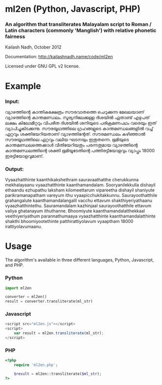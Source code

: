 # ml2en (Python, Javascript, PHP)
### An algorithm that transliterates Malayalam script to Roman / Latin characters (commonly 'Manglish') with relative phonetic fairness
Kailash Nadh, October 2012

Documentation: http://kailashnadh.name/code/ml2en

Licensed under GNU GPL v2 license.

# Example
### Input:
വ്യാഴത്തിന്റെ കാന്തികക്ഷേത്രം സൗരവാതത്തെ ചെറുക്കുന്ന മേഖലയാണ്‌ വ്യാഴത്തിന്റെ കാന്തമണ്ഡലം. സൂര്യനിലേക്കുള്ള ദിശയിൽ ഏതാണ്ട് എഴുപത് ലക്ഷം കിലോമീറ്ററും വിപരീത ദിശയിൽ ശനിയുടെ പരിക്രമണപഥം വരെയും ഇത് വ്യാപിച്ചുകിടക്കുന്നു. സൗരയൂഥത്തിലെ ഗ്രഹങ്ങളുടെ കാന്തമണ്ഡലങ്ങളിൽ വച്ച് ഏറ്റവും ശക്തിയേറിയതാണ്‌ വ്യാഴത്തിന്റേത്. സൗരമണ്ഡലം കഴിഞ്ഞാൽ സൗരയൂഥത്തിലെ ഏറ്റവും വലിയ ഘടനയും ഇതുതന്നെ. ഭൂമിയുടെ കാന്തമണ്ഡലത്തെക്കാൾ വീതിയേറിയതും പരന്നതുമായ വ്യാഴത്തിന്റെ കാന്തമണ്ഡലത്തിന്റെ ശക്തി ഭൂമിയൂടേതിന്റെ പത്തിരട്ടിയോളവും വ്യാപ്തം 18000 ഇരട്ടിയോളവുമാണ്‌.
### Output: 
Vyaazhatthinte kaanthikakshethram sauravaathatthe cherukkunna mekhalayaanu vyaazhatthinte kaanthamandalam. Sooryanilekkulla dishayil ethaandu ezhupathu laksham kilomeettarum vipareetha dishayil shaniyute parikramanapatham vareyum ithu vyaapicchukitakkunnu. Saurayoothatthile grahangalute kaanthamandalangalil vacchu ettavum shakthiyeriyathaanu vyaazhatthintethu. Sauramandalam kazhinjaal saurayoothatthile ettavum valiya ghatanayum ithuthanne. Bhoomiyute kaanthamandalatthekkaal veethiyeriyathum parannathumaaya vyaazhatthinte kaanthamandalatthinte shakthi bhoomiyootethinte patthirattiyolavum vyaaptham 18000 irattiyolavumaanu.

# Usage
The algorithm's available in three different languages, Python, Javascript, and PHP.


### Python
```python
import ml2en

converter = ml2en()
result = converter.transliterate(ml_str)
```

### Javascript
```javascript
<script src="ml2en.js"></script>
<script>
	var result = ml2en.transliterate(ml_str);
</script>
```

### PHP
```php
<?php
	require 'ml2en.php';

	$result = ml2en::transliterate($ml_str);
?>
```
